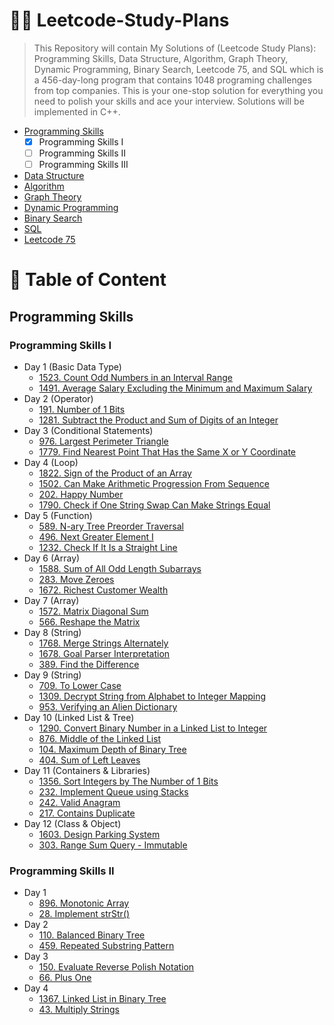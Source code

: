 # 🧑‍💻 Leetcode-Study-Plans
> This Repository will contain My Solutions of (Leetcode Study Plans): Programming Skills, Data Structure, Algorithm, Graph Theory, Dynamic Programming, Binary Search, Leetcode 75, and SQL which is a 456-day-long program that contains 1048 programing challenges from top companies. This is your one-stop solution for everything you need to polish your skills and ace your interview. Solutions will be implemented in C++.

- [Programming Skills](https://github.com/mohamedismail53/Leetcode-Study-Plans#programming-skills)
  * [x] Programming Skills I
  * [ ] Programming Skills II
  * [ ] Programming Skills III
- [Data Structure]()
- [Algorithm]()
- [Graph Theory]()
- [Dynamic Programming]()
- [Binary Search]()
- [SQL]()
- [Leetcode 75]()

# 📝 Table of Content

## Programming Skills

### Programming Skills I
- Day 1 (Basic Data Type)
  * [1523. Count Odd Numbers in an Interval Range](/Programming%20Skills/Programming%20Skills%20I/Day_1/1_Count_Odd_Numbers_in_an_Interval_Range.cpp)
  * [1491. Average Salary Excluding the Minimum and Maximum Salary]()
- Day 2 (Operator)
  *  [191. Number of 1 Bits]()
  *  [1281. Subtract the Product and Sum of Digits of an Integer]()
- Day 3 (Conditional Statements)
  * [976. Largest Perimeter Triangle]()
  * [1779. Find Nearest Point That Has the Same X or Y Coordinate]()
- Day 4 (Loop)
  * [1822. Sign of the Product of an Array]()
  * [1502. Can Make Arithmetic Progression From Sequence]()
  * [202. Happy Number]()
  * [1790. Check if One String Swap Can Make Strings Equal]()
- Day 5 (Function)
  * [589. N-ary Tree Preorder Traversal]()
  * [496. Next Greater Element I]()
  * [1232. Check If It Is a Straight Line]()
- Day 6 (Array)
  * [1588. Sum of All Odd Length Subarrays]()
  * [283. Move Zeroes]()
  * [1672. Richest Customer Wealth]()
- Day 7 (Array)
  * [1572. Matrix Diagonal Sum]()
  * [566. Reshape the Matrix]()
- Day 8 (String)
  * [1768. Merge Strings Alternately]()
  * [1678. Goal Parser Interpretation]()
  * [389. Find the Difference]()
- Day 9 (String)
  * [709. To Lower Case]()
  * [1309. Decrypt String from Alphabet to Integer Mapping]()
  * [953. Verifying an Alien Dictionary]()
- Day 10 (Linked List & Tree)
  * [1290. Convert Binary Number in a Linked List to Integer]()
  * [876. Middle of the Linked List]()
  * [104. Maximum Depth of Binary Tree]()
  * [404. Sum of Left Leaves]()
- Day 11 (Containers & Libraries)
  * [1356. Sort Integers by The Number of 1 Bits]()
  * [232. Implement Queue using Stacks]()
  * [242. Valid Anagram]()
  * [217. Contains Duplicate]()
- Day 12 (Class & Object)
  * [1603. Design Parking System]()
  * [303. Range Sum Query - Immutable]()

### Programming Skills II
- Day 1 
  * [896. Monotonic Array]()
  * [28. Implement strStr()]()
- Day 2 
  * [110. Balanced Binary Tree]()
  * [459. Repeated Substring Pattern]()
- Day 3 
  * [150. Evaluate Reverse Polish Notation]()
  * [66. Plus One]()
- Day 4
  * [1367. Linked List in Binary Tree]()
  * [43. Multiply Strings]()